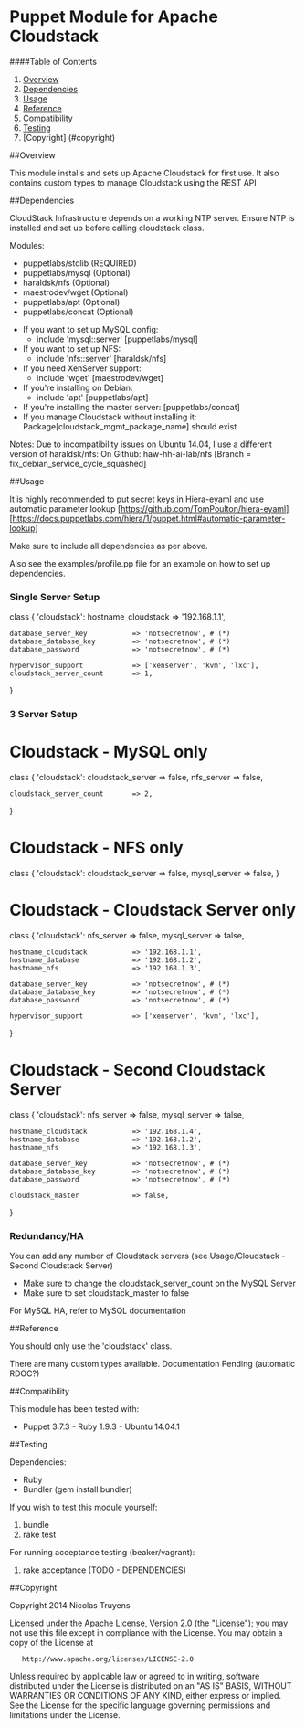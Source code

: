 # Puppet Module for Apache Cloudstack

####Table of Contents

1. [Overview](#overview)
2. [Dependencies](#dependencies)
3. [Usage](#usage)
4. [Reference](#reference)
5. [Compatibility](#compatibility)
6. [Testing](#testing)
7. [Copyright] (#copyright)

##Overview

This module installs and sets up Apache Cloudstack for first use.
It also contains custom types to manage Cloudstack using the REST API
   

##Dependencies

CloudStack Infrastructure depends on a working NTP server. 
Ensure NTP is installed and set up before calling cloudstack class.

Modules:
- puppetlabs/stdlib (REQUIRED)
- puppetlabs/mysql (Optional)
- haraldsk/nfs (Optional)
- maestrodev/wget (Optional)
- puppetlabs/apt (Optional)
- puppetlabs/concat (Optional)

* If you want to set up MySQL config:
  	- include 'mysql::server'	[puppetlabs/mysql]
* If you want to set up NFS:
  	- include 'nfs::server'		[haraldsk/nfs]
* If you need XenServer support:
  	- include 'wget'			[maestrodev/wget]
* If you're installing on Debian:
	- include 'apt'				[puppetlabs/apt]
* If you're installing the master server:
	[puppetlabs/concat]
* If you manage Cloudstack without installing it:
	Package[cloudstack_mgmt_package_name] should exist

Notes:
Due to incompatibility issues on Ubuntu 14.04, I use a different version of haraldsk/nfs:
On Github: haw-hh-ai-lab/nfs [Branch = fix_debian_service_cycle_squashed]


##Usage

It is highly recommended to put secret keys in Hiera-eyaml and use automatic parameter lookup
	[https://github.com/TomPoulton/hiera-eyaml]
	[https://docs.puppetlabs.com/hiera/1/puppet.html#automatic-parameter-lookup]

Make sure to include all dependencies as per above.

Also see the examples/profile.pp file for an example on how to set up dependencies.


### Single Server Setup
  class { 'cloudstack':
    hostname_cloudstack          => '192.168.1.1',

    database_server_key           => 'notsecretnow', # (*)
    database_database_key         => 'notsecretnow', # (*)
    database_password             => 'notsecretnow', # (*)

    hypervisor_support            => ['xenserver', 'kvm', 'lxc'],
    cloudstack_server_count       => 1,
  }

### 3 Server Setup
  # Cloudstack - MySQL only
  class { 'cloudstack':
    cloudstack_server             => false,
    nfs_server                    => false,
    
    cloudstack_server_count       => 2,
  }

  # Cloudstack - NFS only
  class { 'cloudstack':
    cloudstack_server   => false,
    mysql_server        => false,
  }

  # Cloudstack - Cloudstack Server only
  class { 'cloudstack':
    nfs_server                    => false,
    mysql_server                  => false,

    hostname_cloudstack           => '192.168.1.1',
    hostname_database             => '192.168.1.2',
    hostname_nfs                  => '192.168.1.3',

    database_server_key           => 'notsecretnow', # (*)
    database_database_key         => 'notsecretnow', # (*)
    database_password             => 'notsecretnow', # (*)

    hypervisor_support            => ['xenserver', 'kvm', 'lxc'],
  }

  # Cloudstack - Second Cloudstack Server
  class { 'cloudstack':
    nfs_server                    => false,
    mysql_server                  => false,

    hostname_cloudstack           => '192.168.1.4',
    hostname_database             => '192.168.1.2',
    hostname_nfs                  => '192.168.1.3',

    database_server_key           => 'notsecretnow', # (*)
    database_database_key         => 'notsecretnow', # (*)
    database_password             => 'notsecretnow', # (*)

    cloudstack_master             => false,
  }
  
### Redundancy/HA
  You can add any number of Cloudstack servers (see Usage/Cloudstack - Second Cloudstack Server)
  - Make sure to change the cloudstack_server_count on the MySQL Server
  - Make sure to set cloudstack_master to false
  
  For MySQL HA, refer to MySQL documentation

##Reference

You should only use the 'cloudstack' class.

There are many custom types available. Documentation Pending (automatic RDOC?)

##Compatibility

This module has been tested with:
- Puppet 3.7.3 - Ruby 1.9.3 - Ubuntu 14.04.1

##Testing

Dependencies:
- Ruby
- Bundler (gem install bundler)

If you wish to test this module yourself:
1. bundle
2. rake test

For running acceptance testing (beaker/vagrant):
1. rake acceptance
(TODO - DEPENDENCIES)

##Copyright

   Copyright 2014 Nicolas Truyens

   Licensed under the Apache License, Version 2.0 (the "License");
   you may not use this file except in compliance with the License.
   You may obtain a copy of the License at

       http://www.apache.org/licenses/LICENSE-2.0

   Unless required by applicable law or agreed to in writing, software
   distributed under the License is distributed on an "AS IS" BASIS,
   WITHOUT WARRANTIES OR CONDITIONS OF ANY KIND, either express or implied.
   See the License for the specific language governing permissions and
   limitations under the License.
